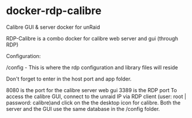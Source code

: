# docker-rdp-calibre

Calibre GUI & server docker for unRaid

RDP-Calibre is a combo docker for calibre web server and gui (through RDP)

Configuration:

/config - This is where the rdp configuration and library files will reside

Don't forget to enter in the host port and app folder.

8080 is the port for the calibre server web gui
3389 is the RDP port
To access the calibre GUI, connect to the unraid IP via RDP client (user: root | password: calibre)and click on the the desktop icon for calibre. Both the server and the GUI use the same database in the /config folder.
